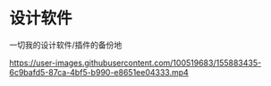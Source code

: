 # 设计软件
一切我的设计软件/插件的备份地


https://user-images.githubusercontent.com/100519683/155883435-6c9bafd5-87ca-4bf5-b990-e8651ee04333.mp4

